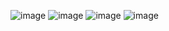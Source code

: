 ![image](https://github.com/user-attachments/assets/ab6b781f-663f-410e-bd7e-e01743952e4d)
![image](https://github.com/user-attachments/assets/4900c522-e1d3-43e7-8f45-5e66885a6886)
![image](https://github.com/user-attachments/assets/3e94ff97-2484-4d74-b295-0dcfbb68ad47)
![image](https://github.com/user-attachments/assets/2d571a53-12d5-444f-ba6c-7b97834a3535)

